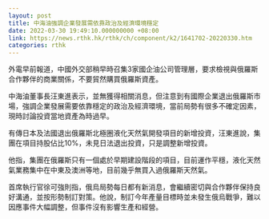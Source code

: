 ```yaml
---
layout: post
title: 中海油強調企業發展需依靠政治及經濟環境穩定
date: 2022-03-30 19:49:10.000000000 +08:00
link: https://news.rthk.hk/rthk/ch/component/k2/1641702-20220330.htm
categories: rthk
---
```


外電早前報道，中國外交部稍早時召集3家國企油公司管理層，要求檢視與俄羅斯合作夥伴的商業關係，不要貿然購買俄羅斯資產。

中海油董事長汪東進表示，並無獲得相關消息，但注意到有國際企業退出俄羅斯市場，強調企業發展需要依靠穩定的政治及經濟環境，當前局勢有很多不確定因素，現時討論投資當地資產為時過早。

有傳日本及法國退出俄羅斯北極圈液化天然氣開發項目的新增投資，汪東進說，集團在項目持股佔比10%，未見日法退出投資，只是調整新增投資。

他指，集團在俄羅斯只有一個處於早期建設階段的項目，目前運作平穩，液化天然氣業務集中在中東及澳洲等地，目前幾乎無買入過俄羅斯天然氣。

首席執行官徐可強則指，俄烏局勢每日都有新消息，會繼續密切與合作夥伴保持良好溝通，並按形勢制訂對策。他說，制訂今年產量目標時並未發生俄烏戰爭，難以因應事件大幅調整，但事件沒有影響生產和經營。

